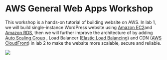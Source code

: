 # AWS General Web Apps Workshop

This workshop is a hands-on tutorial of building website on AWS. In lab 1, we will build single-instance WordPress website using [Amazon EC2](https://aws.amazon.com/ec2)and [Amazon RDS](https://aws.amazon.com/rds/), then we will further improve the architecture of by adding [Auto Scaling Group](https://docs.aws.amazon.com/autoscaling/ec2/userguide/AutoScalingGroup.html) , Load Balancer ([Elastic Load Balancing](https://aws.amazon.com/elasticloadbalancing/?nc=sn&loc=0)) and CDN ([AWS CloudFront](https://aws.amazon.com/cloudfront)) in lab 2 to make the website more scalable, secure and reliable.

![](/images/lab2-architecture.jpg)